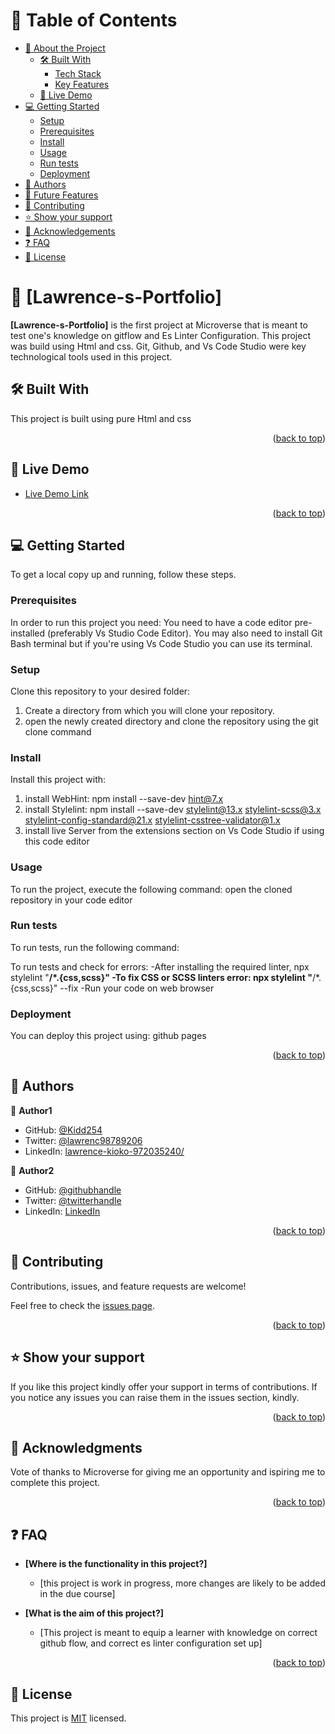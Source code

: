 # 📗 Table of Contents

- [📖 About the Project](#about-project)
  - [🛠 Built With](#built-with)
    - [Tech Stack](#tech-stack)
    - [Key Features](#key-features)
  - [🚀 Live Demo](#live-demo)
- [💻 Getting Started](#getting-started)
  - [Setup](#setup)
  - [Prerequisites](#prerequisites)
  - [Install](#install)
  - [Usage](#usage)
  - [Run tests](#run-tests)
  - [Deployment](#triangular_flag_on_post-deployment)
- [👥 Authors](#authors)
- [🔭 Future Features](#future-features)
- [🤝 Contributing](#contributing)
- [⭐️ Show your support](#support)
- [🙏 Acknowledgements](#acknowledgements)
- [❓ FAQ](#faq)
- [📝 License](#license)



# 📖 [Lawrence-s-Portfolio] <a name="about-project"></a>
**[Lawrence-s-Portfolio]** is the first project at Microverse that is meant to test one's knowledge on gitflow and Es Linter Configuration. This project was build using Html and css. Git, Github, and Vs Code Studio were key technological tools used in this project.

## 🛠 Built With <a name="built-with"> </a>
This project is built using pure Html and css

<p align="right">(<a href="#readme-top">back to top</a>)</p>

<!-- LIVE DEMO -->

## 🚀 Live Demo <a name="live-demo"></a>

- [Live Demo Link](https://yourdeployedapplicationlink.com)

<p align="right">(<a href="#readme-top">back to top</a>)</p>



## 💻 Getting Started <a name="getting-started"></a>

To get a local copy up and running, follow these steps.

### Prerequisites

In order to run this project you need:
You need to have a code editor pre-installed (preferably Vs Studio Code Editor). You may also need to install Git Bash terminal but if you're using Vs Code Studio you can use its terminal.


### Setup

Clone this repository to your desired folder:
1. Create a directory from which you will clone your repository.
2. open the newly created directory and clone the repository using the git clone command

### Install

Install this project with:

1. install WebHint: npm install --save-dev hint@7.x
2. install Stylelint: npm install --save-dev stylelint@13.x stylelint-scss@3.x stylelint-config-standard@21.x stylelint-csstree-validator@1.x
3. install live Server from the extensions section on Vs Code Studio if using this code editor

### Usage

To run the project, execute the following command:
open the cloned repository in your code editor

### Run tests

To run tests, run the following command:

To run tests and check for errors:
-After installing the required linter, npx stylelint "**/*.{css,scss}"
-To fix CSS or SCSS linters error: npx stylelint "**/*.{css,scss}" --fix
-Run your code on web browser

### Deployment

You can deploy this project using: github pages

<p align="right">(<a href="#readme-top">back to top</a>)</p>


## 👥 Authors <a name="authors"></a>

👤 **Author1**
  
- GitHub: [@Kidd254](https://github.com/Kidd254)
- Twitter: [@lawrenc98789206](https://twitter.com/lawrenc98789206)
- LinkedIn: [lawrence-kioko-972035240/](https://www.linkedin.com/in/lawrence-kioko-972035240/)

👤 **Author2**

- GitHub: [@githubhandle](https://github.com/Uthmanbello)
- Twitter: [@twitterhandle](https://twitter.com/UthmanDeRoyale)
- LinkedIn: [LinkedIn](linkedin.com/in/uthman-igein-bello-imoukhuede)

<p align="right">(<a href="#readme-top">back to top</a>)</p>

## 🤝 Contributing <a name="contributing"></a>

Contributions, issues, and feature requests are welcome!

Feel free to check the [issues page](../../issues/).

<p align="right">(<a href="#readme-top">back to top</a>)</p>

<!-- SUPPORT -->

## ⭐️ Show your support <a name="support"></a>

If you like this project kindly offer your support in terms of contributions. If you notice any issues you can raise them in the issues section, kindly. 

<p align="right">(<a href="#readme-top">back to top</a>)</p>

## 🙏 Acknowledgments <a name="acknowledgements"></a>

Vote of thanks to Microverse for giving me an opportunity and ispiring me to complete this project.


<p align="right">(<a href="#readme-top">back to top</a>)</p>


## ❓ FAQ <a name="faq"></a>

- **[Where is the functionality in this project?]**

  - [this project is work in progress, more changes are likely to be added in the due course]

- **[What is the aim of this project?]**

  - [This project is meant to equip a learner with knowledge on correct github flow, and correct es linter configuration set up]

<p align="right">(<a href="#readme-top">back to top</a>)</p>

## 📝 License <a name="license"></a>

This project is [MIT](./LICENSE) licensed.
